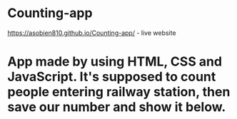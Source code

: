 # Counting-app
https://asobien810.github.io/Counting-app/ - live website
# App made by using HTML, CSS and JavaScript. It's supposed to count people entering railway station, then save our number and show it below.
